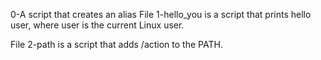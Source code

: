 0-A script that creates an alias
File 1-hello_you is a script that prints hello user, where user is the current Linux user.

File 2-path is a script that adds /action to the PATH.
